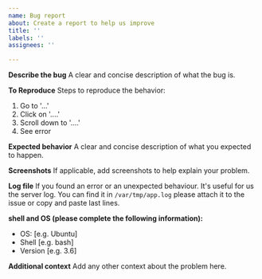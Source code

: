 ```yaml
---
name: Bug report
about: Create a report to help us improve
title: ''
labels: ''
assignees: ''

---
```


**Describe the bug**
A clear and concise description of what the bug is.

**To Reproduce**
Steps to reproduce the behavior:
1. Go to '...'
2. Click on '....'
3. Scroll down to '....'
4. See error

**Expected behavior**
A clear and concise description of what you expected to happen.

**Screenshots**
If applicable, add screenshots to help explain your problem.

**Log file**
If you found an error or an unexpected behaviour. It's useful for us the server log. You can find it in ```/var/tmp/app.log``` please attach it to the issue or copy and paste last lines.

**shell and OS (please complete the following information):**
 - OS: [e.g. Ubuntu]
 - Shell [e.g. bash]
 - Version [e.g. 3.6]

**Additional context**
Add any other context about the problem here.
